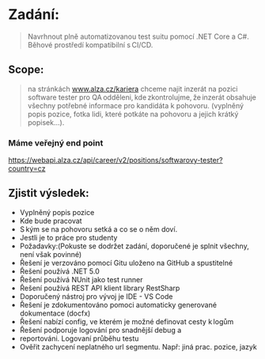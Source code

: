 # Zadání:
> Navrhnout plně automatizovanou test suitu pomocí .NET Core a C#. Běhové prostředí
kompatibilní s CI/CD.
## Scope:
> na stránkách www.alza.cz/kariera chceme najit inzerát na pozici software
tester pro QA odděleni, kde zkontrolujme, že inzerát obsahuje všechny potřebné informace pro
kandidáta k pohovoru. (vyplněný popis pozice, fotka lidi, které potkáte na pohovoru a jejich krátký
popisek...).  
### Máme veřejný end point
https://webapi.alza.cz/api/career/v2/positions/softwarovy-tester?country=cz
## Zjistit výsledek:
* Vyplněný popis pozice
* Kde bude pracovat
* S kým se na pohovoru setká a co se o něm doví.
* Jestli je to práce pro studenty
* Požadavky:(Pokuste se dodržet zadání, doporučené je splnit všechny, není však povinné)
* Řešení je verzováno pomocí Gitu uloženo na GitHub a spustitelné
* Řešení používá .NET 5.0
* Řešení používá NUnit jako test runner
* Řešení používá REST API klient library RestSharp
* Doporučený nástroj pro vývoj je IDE - VS Code
* Řešení je zdokumentováno pomoci automaticky generované dokumentace (docfx)
* Řešení nabízí config, ve kterém je možné definovat cesty k logům
* Řešení podporuje logování pro snadnější debug a
* reportováni. Logovaní průběhu testu
* Ověřit zachycení neplatného url segmentu. Např: jiná prac. pozice, jazyk 